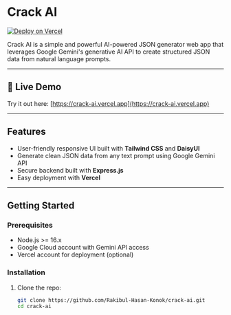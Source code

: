# Crack AI

[![Deploy on Vercel](https://vercel.com/button)](https://vercel.com/md-rokibul-hassan-konoks-projects/crack-ai)

Crack AI is a simple and powerful AI-powered JSON generator web app that leverages Google Gemini's generative AI API to create structured JSON data from natural language prompts.

---

## 🚀 Live Demo

Try it out here: [https://crack-ai.vercel.app](https://crack-ai.vercel.app)

---

## Features

- User-friendly responsive UI built with **Tailwind CSS** and **DaisyUI**
- Generate clean JSON data from any text prompt using Google Gemini API
- Secure backend built with **Express.js**
- Easy deployment with **Vercel**

---



## Getting Started

### Prerequisites

- Node.js >= 16.x
- Google Cloud account with Gemini API access
- Vercel account for deployment (optional)

### Installation

1. Clone the repo:

   ```bash
   git clone https://github.com/Rakibul-Hasan-Konok/crack-ai.git
   cd crack-ai
